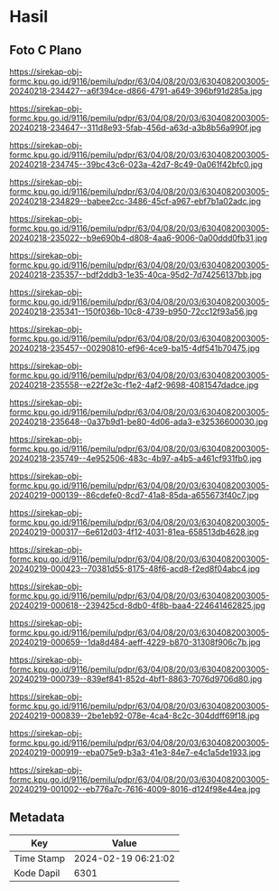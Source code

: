# Hasil

## Foto C Plano

https://sirekap-obj-formc.kpu.go.id/9116/pemilu/pdpr/63/04/08/20/03/6304082003005-20240218-234427--a6f394ce-d866-4791-a649-396bf91d285a.jpg

https://sirekap-obj-formc.kpu.go.id/9116/pemilu/pdpr/63/04/08/20/03/6304082003005-20240218-234647--311d8e93-5fab-456d-a63d-a3b8b56a990f.jpg

https://sirekap-obj-formc.kpu.go.id/9116/pemilu/pdpr/63/04/08/20/03/6304082003005-20240218-234745--39bc43c6-023a-42d7-8c49-0a061f42bfc0.jpg

https://sirekap-obj-formc.kpu.go.id/9116/pemilu/pdpr/63/04/08/20/03/6304082003005-20240218-234829--babee2cc-3486-45cf-a967-ebf7b1a02adc.jpg

https://sirekap-obj-formc.kpu.go.id/9116/pemilu/pdpr/63/04/08/20/03/6304082003005-20240218-235022--b9e690b4-d808-4aa6-9006-0a00ddd0fb31.jpg

https://sirekap-obj-formc.kpu.go.id/9116/pemilu/pdpr/63/04/08/20/03/6304082003005-20240218-235357--bdf2ddb3-1e35-40ca-95d2-7d74256137bb.jpg

https://sirekap-obj-formc.kpu.go.id/9116/pemilu/pdpr/63/04/08/20/03/6304082003005-20240218-235341--150f036b-10c8-4739-b950-72cc12f93a56.jpg

https://sirekap-obj-formc.kpu.go.id/9116/pemilu/pdpr/63/04/08/20/03/6304082003005-20240218-235457--00290810-ef96-4ce9-ba15-4df541b70475.jpg

https://sirekap-obj-formc.kpu.go.id/9116/pemilu/pdpr/63/04/08/20/03/6304082003005-20240218-235558--e22f2e3c-f1e2-4af2-9698-4081547dadce.jpg

https://sirekap-obj-formc.kpu.go.id/9116/pemilu/pdpr/63/04/08/20/03/6304082003005-20240218-235648--0a37b9d1-be80-4d06-ada3-e32536600030.jpg

https://sirekap-obj-formc.kpu.go.id/9116/pemilu/pdpr/63/04/08/20/03/6304082003005-20240218-235749--4e952506-483c-4b97-a4b5-a461cf931fb0.jpg

https://sirekap-obj-formc.kpu.go.id/9116/pemilu/pdpr/63/04/08/20/03/6304082003005-20240219-000139--86cdefe0-8cd7-41a8-85da-a655673f40c7.jpg

https://sirekap-obj-formc.kpu.go.id/9116/pemilu/pdpr/63/04/08/20/03/6304082003005-20240219-000317--6e612d03-4f12-4031-81ea-658513db4628.jpg

https://sirekap-obj-formc.kpu.go.id/9116/pemilu/pdpr/63/04/08/20/03/6304082003005-20240219-000423--70381d55-8175-48f6-acd8-f2ed8f04abc4.jpg

https://sirekap-obj-formc.kpu.go.id/9116/pemilu/pdpr/63/04/08/20/03/6304082003005-20240219-000618--239425cd-8db0-4f8b-baa4-224641462825.jpg

https://sirekap-obj-formc.kpu.go.id/9116/pemilu/pdpr/63/04/08/20/03/6304082003005-20240219-000659--1da8d484-aeff-4229-b870-31308f906c7b.jpg

https://sirekap-obj-formc.kpu.go.id/9116/pemilu/pdpr/63/04/08/20/03/6304082003005-20240219-000739--839ef841-852d-4bf1-8863-7076d9706d80.jpg

https://sirekap-obj-formc.kpu.go.id/9116/pemilu/pdpr/63/04/08/20/03/6304082003005-20240219-000839--2be1eb92-078e-4ca4-8c2c-304ddff69f18.jpg

https://sirekap-obj-formc.kpu.go.id/9116/pemilu/pdpr/63/04/08/20/03/6304082003005-20240219-000919--eba075e9-b3a3-41e3-84e7-e4c1a5de1933.jpg

https://sirekap-obj-formc.kpu.go.id/9116/pemilu/pdpr/63/04/08/20/03/6304082003005-20240219-001002--eb776a7c-7616-4009-8016-d124f98e44ea.jpg


## Metadata

| Key        | Value               |
| ---------- | ------------------- |
| Time Stamp | 2024-02-19 06:21:02 |
| Kode Dapil | 6301                |



